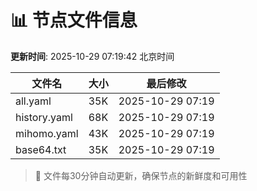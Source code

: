 # 📊 节点文件信息

**更新时间**: 2025-10-29 07:19:42 北京时间

| 文件名 | 大小 | 最后修改 |
|--------|------|----------|
| all.yaml | 35K | 2025-10-29 07:19 |
| history.yaml | 68K | 2025-10-29 07:19 |
| mihomo.yaml | 43K | 2025-10-29 07:19 |
| base64.txt | 35K | 2025-10-29 07:19 |

> 🔄 文件每30分钟自动更新，确保节点的新鲜度和可用性
